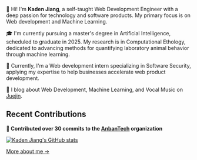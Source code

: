 👋 Hi! I'm **Kaden Jiang**, a self-taught Web Development Engineer with a deep passion for technology and software products. My primary focus is on Web development and Machine Learning.

🎓 I'm currently pursuing a master's degree in Artificial Intelligence, scheduled to graduate in 2025. My research is in Computational Ethology, dedicated to advancing methods for quantifying laboratory animal behavior through machine learning.

🔭 Currently, I'm a Web development intern specializing in Software Security, applying my expertise to help businesses accelerate web product development.

📝 I blog about Web Development, Machine Learning, and Vocal Music on [Juejin](https://juejin.cn/user/1607899683498665).

## Recent Contributions

**🔧 Contributed over 30 commits to the [AnbanTech](https://github.com/anbantech) organization**

[![Kaden Jiang's GitHub stats](https://github-readme-stats-woad-kappa-22.vercel.app/api?username=kadenjiangse)](https://github.com/kadenjiangse/github-readme-stats)

[More about me &rarr;](https://github.com/kadenjiangse)

